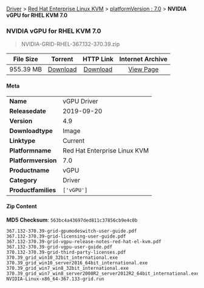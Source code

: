 
[Driver](/README.md)  >  [Red Hat Enterprise Linux KVM](/index/Driver/Red_Hat_Enterprise_Linux_KVM.md)  >  [platformVersion : 7.0](/index/Driver/Red_Hat_Enterprise_Linux_KVM/7.0.md)  >  **NVIDIA vGPU for RHEL KVM 7.0**


###    NVIDIA vGPU for RHEL KVM 7.0

> NVIDIA-GRID-RHEL-367.132-370.39.zip   


| **File Size** | **Torrent**  | **HTTP Link** | **Internet Archive** |
|:-------------:|:------------:|:-------------:|:--------------------:|
| 955.39 MB |  [Download](https://archive.org/download/nvgpu_NVIDIA-GRID-RHEL-367.132-370.39.zip/nvgpu_NVIDIA-GRID-RHEL-367.132-370.39.zip_archive.torrent)       | [Download](https://archive.org/compress/nvgpu_NVIDIA-GRID-RHEL-367.132-370.39.zip) | [View Page](https://archive.org/details/nvgpu_NVIDIA-GRID-RHEL-367.132-370.39.zip)       |

#### Meta

<table>
<tr><td><strong>Name</strong></td><td>vGPU Driver</td></tr>
<tr><td><strong>Releasedate</strong></td><td>2019-09-20</td></tr>
<tr><td><strong>Version</strong></td><td>4.9</td></tr>
<tr><td><strong>Downloadtype</strong></td><td>Image</td></tr>
<tr><td><strong>Linktype</strong></td><td>Current</td></tr>
<tr><td><strong>Platformname</strong></td><td>Red Hat Enterprise Linux KVM</td></tr>
<tr><td><strong>Platformversion</strong></td><td>7.0</td></tr>
<tr><td><strong>Productname</strong></td><td>vGPU</td></tr>
<tr><td><strong>Category</strong></td><td>Driver</td></tr>
<tr><td><strong>Productfamilies</strong></td><td><code>['vGPU']</code></td></tr>
</table>

#### Zip Content

**MD5 Checksum**: `563bc4a43697ded811c37856cb9e4c0b`

```text
367.132-370.39-grid-gpumodeswitch-user-guide.pdf
367.132-370.39-grid-licensing-user-guide.pdf
367.132-370.39-grid-vgpu-release-notes-red-hat-el-kvm.pdf
367.132-370.39-grid-vgpu-user-guide.pdf
370.132-370.39-grid-third-party-licenses.pdf
370.39_grid_win10_32bit_international.exe
370.39_grid_win10_server2016_64bit_international.exe
370.39_grid_win7_win8_32bit_international.exe
370.39_grid_win7_win8_server2008R2_server2012R2_64bit_international.exe
NVIDIA-Linux-x86_64-367.133-grid.run
```